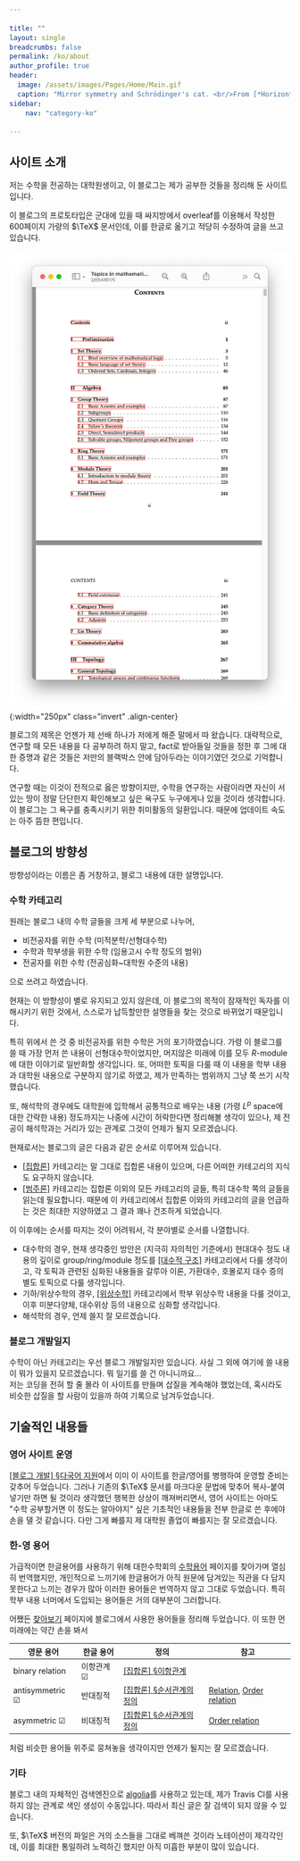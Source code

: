 ```yaml
---

title: ""
layout: single
breadcrumbs: false
permalink: /ko/about
author_profile: true
header:
  image: /assets/images/Pages/Home/Main.gif
  caption: "Mirror symmetry and Schrödinger's cat. <br/>From [*Horizon* $(2018,\\text{ vol.}1)$](https://horizon.kias.re.kr/6469/)<br/>Photo by [**mareykrap**](https://notefolio.net/mareykrap/104880)"
sidebar: 
    nav: "category-ko"

---
```


## 사이트 소개

저는 수학을 전공하는 대학원생이고, 이 블로그는 제가 공부한 것들을 정리해 둔 사이트입니다.

이 블로그의 프로토타입은 군대에 있을 때 싸지방에서 overleaf를 이용해서 작성한 600페이지 가량의 $\TeX$ 문서인데, 이를 한글로 옮기고 적당히 수정하여 글을 쓰고 있습니다. 

![](/assets/images/Pages/About/notice.png){:width="250px" class="invert" .align-center}

블로그의 제목은 언젠가 제 선배 하나가 저에게 해준 말에서 따 왔습니다. 대략적으로, 연구할 때 모든 내용을 다 공부하려 하지 말고,  fact로 받아들일 것들을 정한 후 그에 대한 증명과 같은 것들은 저만의 블랙박스 안에 담아두라는 이야기였던 것으로 기억합니다. 

연구할 때는 이것이 전적으로 옳은 방향이지만, 수학을 연구하는 사람이라면 자신이 서 있는 땅이 정말 단단한지 확인해보고 싶은 욕구도 누구에게나 있을 것이라 생각합니다. 이 블로그는 그 욕구를 충족시키기 위한 취미활동의 일환입니다. 때문에 업데이트 속도는 아주 뜸한 편입니다.


## 블로그의 방향성

방향성이라는 이름은 좀 거창하고, 블로그 내용에 대한 설명입니다.

### 수학 카테고리

원래는 블로그 내의 수학 글들을 크게 세 부분으로 나누어,

- 비전공자를 위한 수학 (미적분학/선형대수학)
- 수학과 학부생을 위한 수학 (임용고시 수학 정도의 범위)
- 전공자를 위한 수학 (전공심화~대학원 수준의 내용) 

으로 쓰려고 하였습니다.

현재는 이 방향성이 별로 유지되고 있지 않은데, 이 블로그의 목적이 잠재적인 독자를 이해시키기 위한 것에서, 스스로가 납득할만한 설명들을 찾는 것으로 바뀌었기 때문입니다. 

특히 위에서 쓴 것 중 비전공자를 위한 수학은 거의 포기하였습니다. 가령 이 블로그를 쓸 때 가장 먼저 쓴 내용이 선형대수학이었지만, 머지않은 미래에 이를 모두 $R$-module에 대한 이야기로 일반화할 생각입니다. 또, 어떠한 토픽을 다룰 때 이 내용을 학부 내용과 대학원 내용으로 구분하지 않기로 하였고, 제가 만족하는 범위까지 그냥 쭉 쓰기 시작했습니다. 

또, 해석학의 경우에도 대학원에 입학해서 공통적으로 배우는 내용 (가령 $L^p$ space에 대한 간략한 내용) 정도까지는 나중에 시간이 허락한다면 정리해볼 생각이 있으나, 제 전공이 해석학과는 거리가 있는 관계로 그것이 언제가 될지 모르겠습니다.

현재로서는 블로그의 글은 다음과 같은 순서로 이루어져 있습니다. 

- [\[집합론\]](/ko/set_theory) 카테고리는 말 그대로 집합론 내용이 있으며, 다른 어떠한 카테고리의 지식도 요구하지 않습니다. 
- [\[범주론\]](/ko/category_theory) 카테고리는 집합론 이외의 모든 카테고리의 글들, 특히 대수학 쪽의 글들을 읽는데 필요합니다. 때문에 이 카테고리에서 집합론 이와의 카테고리의 글을 언급하는 것은 최대한 지양하였고 그 결과 꽤나 건조하게 되었습니다. 

이 이후에는 순서를 따지는 것이 어려워서, 각 분야별로 순서를 나열합니다.

- 대수학의 경우, 현재 생각중인 방안은 (지극히 자의적인 기준에서) 현대대수 정도 내용의 깊이로 group/ring/module 정도를 [\[대수적 구조\]](/ko/algebraic_structures) 카테고리에서 다룰 생각이고, 각 토픽과 관련된 심화된 내용들을 갈루아 이론, 가환대수, 호몰로지 대수 증의 별도 토픽으로 다룰 생각입니다.
- 기하/위상수학의 경우, [\[위상수학\]](/ko/algebraic_structures) 카테고리에서 학부 위상수학 내용을 다룰 것이고, 이후 미분다양체, 대수위상 등의 내용으로 심화할 생각입니다. 
- 해석학의 경우, 언제 쓸지 잘 모르겠습니다.

### 블로그 개발일지

수학이 아닌 카테고리는 우선 블로그 개발일지만 있습니다. 사실 그 외에 여기에 쓸 내용이 뭐가 있을지 모르겠습니다. 뭐 일기를 쓸 건 아니니까요...  
저는 코딩을 전혀 할 줄 몰라 이 사이트를 만들며 삽질을 계속해야 했었는데, 혹시라도 비슷한 삽질을 할 사람이 있을까 하여 기록으로 남겨두었습니다.

## 기술적인 내용들

### 영어 사이트 운영

[\[블로그 개발\] §다국어 지원](/ko/misc/blog_development/multilingual)에서 이미 이 사이트를 한글/영어를 병행하여 운영할 준비는 갖추어 두었습니다. 그러나 기존의 $\TeX$ 문서를 마크다운 문법에 맞추어 복사-붙여넣기만 하면 될 것이라 생각했던 행복한 상상이 깨져버리면서, 영어 사이트는 아마도 "수학 공부할거면 이 정도는 알아야지" 싶은 기초적인 내용들을 전부 한글로 쓴 후에야 손을 댈 것 같습니다. 다만 그게 빠를지 제 대학원 졸업이 빠를지는 잘 모르겠습니다.

### 한-영 용어

가급적이면 한글용어를 사용하기 위해 대한수학회의 [수학용어](https://www.kms.or.kr/mathdict/list.html) 페이지를 찾아가며 열심히 번역했지만, 개인적으로 느끼기에 한글용어가 아직 원문에 담겨있는 직관을 다 담지 못한다고 느끼는 경우가 많아 이러한 용어들은 번역하지 않고 그대로 두었습니다. 특히 학부 내용 너머에서 도입되는 용어들은 거의 대부분이 그러합니다. 

어쨌든 [찾아보기](/ko/misc/index) 페이지에 블로그에서 사용한 용어들을 정리해 두었습니다. 이 또한 먼 미래에는 약간 손을 봐서

| 영문 용어 | 한글 용어 | 정의 | 참고 |
| --- | --- | --- | --- |
| <unselected id="binary_relation">binary relation</unselected> | <selected> 이항관계 &#9745;</selected> | [\[집합론\] §이항관계](/ko/math/set_theory/binary_relation) |  |
| <selected class="indented" id="antisymmetric">antisymmetric &#9745;</selected> | <unselected>반대칭적</unselected> | [\[집합론\] §순서관계의 정의](/ko/math/set_theory/order_relations) | [Relation](#relation), [Order relation](#order_relation) |
| <selected class="indented" id="asymmetric">asymmetric &#9745;</selected> | <unselected>비대칭적</unselected> | [\[집합론\] §순서관계의 정의](/ko/math/set_theory/order_relations) | [Order relation](#order_relation) |

처럼 비슷한 용어들 위주로 뭉쳐놓을 생각이지만 언제가 될지는 잘 모르겠습니다.

### 기타

블로그 내의 자체적인 검색엔진으로 [algolia](https://www.algolia.com/)를 사용하고 있는데, 제가 Travis CI를 사용하지 않는 관계로 색인 생성이 수동입니다. 따라서 최신 글은 잘 검색이 되지 않을 수 있습니다.

또, $\TeX$ 버전의 파일은 거의 소스들을 그대로 베껴쓴 것이라 노테이션이 제각각인데, 이를 최대한 통일하려 노력하긴 했지만 아직 미흡한 부분이 많이 있습니다.